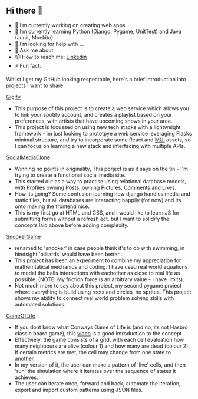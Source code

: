 ## Hi there 👋


- 🔭 I’m currently working on creating web apps
- 🌱 I’m currently learning Python (Django, Pygame, UnitTest) and Java (Junit, Mockito)
- 🤔 I’m looking for help with ...
- 💬 Ask me about 
- 📫 How to reach me: [Linkedin](https://www.linkedin.com/in/tom-young-706373199/)
- ⚡ Fun fact:

Whilst I get my GitHub looking respectable, here's a brief introduction into projects I want to share:


[Gigify](https://github.com/tudley/Gigify)

- This purpose of this project is to create a web service which allows you to link your spotify account, and creates a playlist based on your preferences, with artists that have upcoming shows in your area.
- This project is focussed on using new tech stacks with a lightweight framework - im just looking to prototpye a web service leveraging Flasks minimal structure, and try to incorporate some React and [MUI](https://mui.com/) assets, so I can focus on learning a new stack and interfacing with multiple APIs.

[SocialMediaClone](https://github.com/tudley/SocialMediaClone)

- Winning no points in originality, This porject is as it says on the tin - I'm trying to create a functional social media site.
- This started out as a way to practise using relational database models, with Profiles owning Posts, owning Pictures, Comments and Likes.
- How its going? Some confusion learning how django handles media and static files, but all databases are interacting happily (for now) and its onto making the frontend nice.
- This is my first go at HTML and CSS, and I would like to learn JS for submitting forms without a refresh ect. but I want to solidify the concepts laid above before adding complexity.

[SnookerGame](https://github.com/tudley/SnookerGame)

- renamed to 'snooker' in case people think it's to do with swimming, in hindsight 'billiards' would have been better...
- This project has been an experiment to combine my appreciation for mathemtatical mechanics and coding. I have used real world equations to model the balls interactions with eachother as close to real life as possible. (NOTE: My friction force is an arbitrary value - I have limits).
- Not much more to say about this project, my second pygame project where everything is build using rects and circles, no sprites. This project shows my ability to connect real world problem solving skills with automated solutions.

[GameOfLife](https://github.com/tudley/GameOfLife)

- If you dont know what Conways Game of Life is (and no, its not Hasbro classic board game), this [video](https://www.youtube.com/watch?v=R9Plq-D1gEk) is a good introduction to the concept
- Effectviely, the game consists of a grid, with each cell evaluation how many neighbours are alive (colour 1) and how many are dead (colour 2). If certain metrics are met, the cell may change from one state to another.
- In my version of it, the user can make a pattern of 'live' cells, and then 'run' the simulation where it iterates over the sequence of states it achieves.
- The user can iterate once, forward and back, automate the iteration, export and import custom patterns using JSON files.

